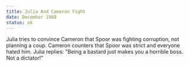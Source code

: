 ```yaml
---
title: Julia And Cameron Fight
date: December 1988 
status: ok
---
```

Julia tries to convince Cameron that Spoor was fighting corruption, not planning a coup. Cameron counters that Spoor was strict and everyone hated him. Julia replies: "Being a bastard just makes you a horrible boss. Not a dictator!"